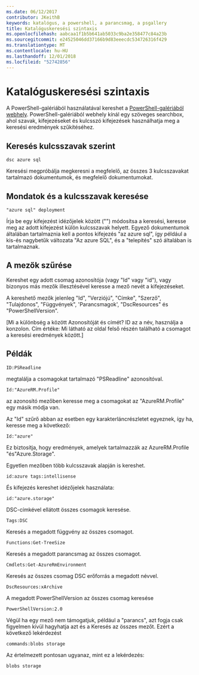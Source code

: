 ```yaml
---
ms.date: 06/12/2017
contributor: JKeithB
keywords: katalógus, a powershell, a parancsmag, a psgallery
title: Katalóguskeresési szintaxis
ms.openlocfilehash: aabcaa1f1b5b641ab5033c9ba2e358477c84a23b
ms.sourcegitcommit: e24525046dd37166b9d83eeecdc534726316f429
ms.translationtype: MT
ms.contentlocale: hu-HU
ms.lasthandoff: 12/01/2018
ms.locfileid: "52742856"
---
```

# <a name="gallery-search-syntax"></a>Katalóguskeresési szintaxis

A PowerShell-galériából használatával kereshet a [PowerShell-galériából webhely](https://www.powershellgallery.com/).
PowerShell-galériából webhely kínál egy szöveges searchbox, ahol szavak, kifejezéseket és kulcsszó kifejezések használhatja meg a keresési eredmények szűkítéséhez.

## <a name="search-by-keywords"></a>Keresés kulcsszavak szerint

    dsc azure sql

Keresési megpróbálja megkeresni a megfelelő, az összes 3 kulcsszavakat tartalmazó dokumentumok, és megfelelő dokumentumokat.

## <a name="search-using-phrases-and-keywords"></a>Mondatok és a kulcsszavak keresése

    "azure sql" deployment

Írja be egy kifejezést idézőjelek között ("") módosítsa a keresési, keresse meg az adott kifejezést külön kulcsszavak helyett.
Egyező dokumentumok általában tartalmaznia kell a pontos kifejezés "az azure sql", így például a kis-és nagybetűk változata "Az azure SQL", és a "telepítés" szó általában is tartalmaznak.

## <a name="filtering-on-fields"></a>A mezők szűrése

Kereshet egy adott csomag azonosítója (vagy "Id" vagy "id"), vagy bizonyos más mezők illesztésével keresse a mező nevét a kifejezéseket.

A kereshető mezők jelenleg "Id", "Verziójú", "Címke", "Szerző", "Tulajdonos", "Függvények", 'Parancsmagok', "DscResources" és "PowerShellVersion".

[Mi a különbség a között Azonosítóját és címét? ID az a név, használja a konzolon. Cím értéke: Mi látható az oldal felső részén található a csomagot a keresési eredmények között.]

## <a name="examples"></a>Példák

    ID:PSReadline
    
megtalálja a csomagokat tartalmazó "PSReadline" azonosítóval.

    Id:"AzureRM.Profile"

az azonosító mezőben keresse meg a csomagokat az "AzureRM.Profile" egy másik módja van.

Az "Id" szűrő abban az esetben egy karakterláncrészletet egyeznek, így ha, keresse meg a következő:

    Id:"azure"

Ez biztosítja, hogy eredmények, amelyek tartalmazzák az AzureRM.Profile "és"Azure.Storage".

Egyetlen mezőben több kulcsszavak alapján is kereshet. 

    id:azure tags:intellisense

És kifejezés kereshet idézőjelek használata:

    id:"azure.storage"

DSC-címkével ellátott összes csomagok keresése.

    Tags:DSC

Keresés a megadott függvény az összes csomagot.

    Functions:Get-TreeSize

Keresés a megadott parancsmag az összes csomagot.

    Cmdlets:Get-AzureRmEnvironment

Keresés az összes csomag DSC erőforrás a megadott névvel.

    DscResources:xArchive

A megadott PowerShellVersion az összes csomag keresése

    PowerShellVersion:2.0

Végül ha egy mező nem támogatjuk, például a "parancs", azt fogja csak figyelmen kívül hagyhatja azt és a Keresés az összes mezőt. Ezért a következő lekérdezést

    commands:blobs storage

Az értelmezett pontosan ugyanaz, mint ez a lekérdezés:

    blobs storage
